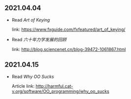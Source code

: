 
2021.04.04
---

- Read *Art of Keying*

  link: <https://www.fxguide.com/fxfeatured/art_of_keying/>

- Read *六十年力学发展的回顾*

  link: <http://blog.sciencenet.cn/blog-39472-1061867.html>


2021.04.15
---
- Read *Why OO Sucks*
  
  Article link: <http://harmful.cat-v.org/software/OO_programming/why_oo_sucks>